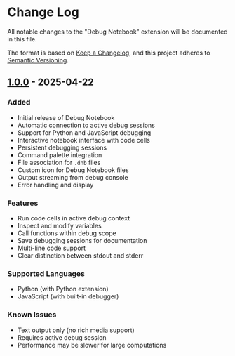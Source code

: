 # Change Log

All notable changes to the "Debug Notebook" extension will be documented in this file.

The format is based on [Keep a Changelog](https://keepachangelog.com/en/1.0.0/),
and this project adheres to [Semantic Versioning](https://semver.org/spec/v2.0.0.html).

## [1.0.0] - 2025-04-22

### Added
- Initial release of Debug Notebook
- Automatic connection to active debug sessions
- Support for Python and JavaScript debugging
- Interactive notebook interface with code cells
- Persistent debugging sessions
- Command palette integration
- File association for `.dnb` files
- Custom icon for Debug Notebook files
- Output streaming from debug console
- Error handling and display

### Features
- Run code cells in active debug context
- Inspect and modify variables
- Call functions within debug scope
- Save debugging sessions for documentation
- Multi-line code support
- Clear distinction between stdout and stderr

### Supported Languages
- Python (with Python extension)
- JavaScript (with built-in debugger)

### Known Issues
- Text output only (no rich media support)
- Requires active debug session
- Performance may be slower for large computations

[1.0.0]: https://github.com/yourusername/debug-notebook/releases/tag/v1.0.0